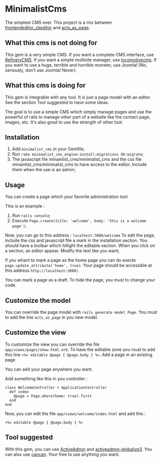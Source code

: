MinimalistCms
=============

The simplest CMS ever. This project is a mix between [frontendeditor_ckeditor](https://github.com/GCorbel/frontendeditor_ckeditor) and [acts_as_page](https://github.com/GCorbel/acts_as_page).

What this cms is not doing for
------------------------------

This gem is a very simple CMS. If you want a complete CMS interface, use [RefineryCMS](https://github.com/refinery/refinerycms). If you want a simple multisite manager, use [locomotivecms](https://github.com/locomotivecms/engine). If you want to use a huge, terrible and horrible monster, use Joomla! (No, seriously, don’t use Joomla! Never).

What this cms is doing for
--------------------------

This gem is integrable with any tool. It is just a page model with an editor. See the section Tool suggested to have some ideas.

The goal is to use a simple CMS which simply manage pages and use the powerful of rails to manage other part of a website like the contact page, images, etc. It's also good to use the strength of other tool.

Installation
------------

1. Add `minimalist_cms` in your Gemfile;
2. Run `rake minimalist_cms_engine:install:migrations db:migrate`;
3. The javascript file minamlist_cms/minimalist_cms and the css file minamlist_cms/minimalist_cms to have access to the editor. Include them when the use is an admin;

Usage
-----

You can create a page which your favorite administration tool.

This is an example :

1. Run `rails console`;
1. Execute `Page.create(title: 'welcome', body: 'this is a welcome page')`;

Now, you can go to this address : `localhost:3000/welcome` To edit the page, include the css and javascript file a mark in the installation section. You should have a toolbar which hillight the editable section. When you click on a section, an editor appear. Modify the text like you want;

If you whant to mark a page as the home page you can do execte `page.update_attribute('home', true)`. Your page should be accessible at this address `http://localhost:3000/`.

You can mark a page as a draft. To hide the page, you must to change your code.

Customize the model
-------------------

You can override the page model with `rails generate model Page`. You must to add the line `acts_as_page` in you new model.

Customize the view
------------------

To customize the view you can override the file `app/views/pages/show.html.erb`. To have the editable zone you must to add this line `<%= editable @page { @page.body } %>`.
Add a page in an existing page

You can add your page anywhere you want.

Add something like this in you controller :

    class WelcomeController < ApplicationController
      def index
        @page = Page.where(home: true).first
      end
    end

Now, you can edit the file `app/views/welcome/index.html` and add this :

    <%= editable @page { @page.body } %>

Tool suggested
--------------

With this gem, you can use [ActiveAdmin](https://github.com/gregbell/active_admin) and [activeadmin-globalize3](https://github.com/stefanoverna/activeadmin-globalize3). You can also use [cancan](https://github.com/ryanb/cancan). Your free to use anything you want.
